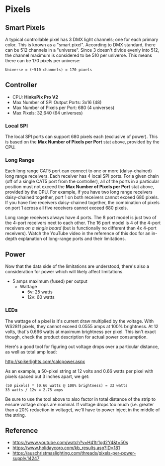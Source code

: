 # Pixels

## Smart Pixels

A typical controllable pixel has 3 DMX light channels; one for each primary color. This is known as a "smart pixel". According to DMX standard, there can be 512 channels in a "universe". Since 3 doesn't divide evenly into 512, the channel maximum is considered to be 510 per universe. This means there can be 170 pixels per universe:

```
Universe = (~510 channels) = 170 pixels
```

## Controller

* CPU: **HinksPix Pro V2**
* Max Number of SPI Output Ports: 3x16 (48)
* Max Number of Pixels per Port: 680 (4 universes)
* Max Pixels: 32,640 (64 universes)

### Local SPI

The local SPI ports can support 680 pixels each (exclusive of power). This is based on the **Max Number of Pixels per Port** stat above, provided by the CPU.

### Long Range

Each long range CAT5 port can connect to one or more (daisy-chained) long range receivers. Each receiver has 4 local SPI ports. For a given chain (off of a single CAT5 port from the controller), all of the ports in a particular position must not exceed the **Max Number of Pixels per Port** stat above, provided by the CPU. For example, if you have two long range receivers daisy-chained together, port 1 on both receivers cannot exceed 680 pixels. If you have five receivers daisy-chained together, the combination of pixels on port 1 across all five receivers cannot exceed 680 pixels.

Long range receivers always have 4 ports. The 8 port model is just two of the 4-port receivers next to each other. The 16 port model is 4 of the 4-port receivers _on a single board_ (but is functionally no different than 4x 4-port receivers). Watch the YouTube video in the reference of this doc for an in-depth explanation of long-range ports and their limitations.

## Power

Now that the data side of the limitations are understood, there's also a consideration for power which will likely affect limitations.

* 5 amps maximum (fused) per output
    * Wattage
        * 5v: 25 watts
        * 12v: 60 watts 

### LEDs

The wattage of a pixel is it's current draw multiplied by the voltage. With WS2811 pixels, they cannot exceed 0.0555 amps at 100% brightness. At 12 volts, that's 0.666 watts at maximum brightness per pixel. This isn't exact though, check the product description for actual power consumption.

Here's a good tool for figuring out voltage drops over a particular distance, as well as total amp load:

http://spikerlights.com/calcpower.aspx

As an example, a 50-pixel string at 12 volts and 0.66 watts per pixel with pixels spaced out 3 inches apart, we get:

```
(50 pixels) * (0.66 watts @ 100% brightness) = 33 watts
33 watts / 12v = 2.75 amps
```

Be sure to use the tool above to also factor in total distance of the strip to ensure voltage drops are nominal. If voltage drops too much (i.e. greater than a 20% reduction in voltage), we'll have to power inject in the middle of the string.

## Reference

* https://www.youtube.com/watch?v=H41tr1gd2Y4&t=50s
* https://www.holidaycoro.com/kb_results.asp?ID=181
* https://auschristmaslighting.com/threads/pixels-per-power-supply.14247
